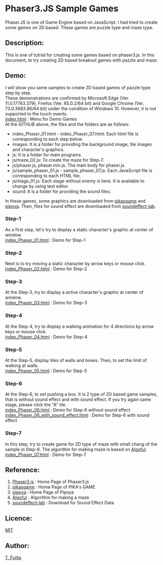 # Phaser3.JS Sample Games
Phaser.JS is one of Game Engine based on JavaScript. I had tried to create some games on 2D based. These games are puzzle type and maze type.
## Description:
This is one of tutrial for creating some games based on phaser3.js. In this document, to try creating 2D based breakout games with pazzle and maze. 
## Demo:
I will show you same samples to create 2D based games of pazzle type step by step.  
These demonstrations are confirmed by Microsoft Edge (Ver. 11.0.17763.379), Firefox (Ver. 65.0.2/64 bit) and Google Chrome (Ver. 73.0.3683.86/64 bit) under the condition of Windows 10. However, it is not supported to the touch events.  
[index.html](https://to-fujita.github.io/Phaser3.JS_Sample_Games/index.html) : Menu for Demo Games  
At the GITHUB above, the files and the folders are as follows:  
- index_Phaser_01.html - index_Phaser_07.html: Each html file is corresponding to each step below.  
- images: It is a folder for providing the background image, tile images and character's graphics.  
- js: It is a folder for main programs.  
- js/maze_02.js: To create the maze for Step-7.  
- js/phaser.js, phaser.min.js: The main body for phaser.js.  
- js/sample_phaser_01.js - sample_phaser_07.js: Each JavaScript file is corresponding to each HTML file.  
- js/stage_01.js: Each stage without enemy is here. It is available to change by using text editor.    
- sound: It is a folder for providing the sound files.  

In these games, some graphics are downloaded from  [pikasgame](https://dorapika.wixsite.com/pikasgame) and [pipoya](http://blog.pipoya.net/). Then, files for sound effect are downloaded from [soundeffect-lab](https://soundeffect-lab.info/).  
### Step-1
As a first step, let's try to display a static character's graphic at center of window.  
[index_Phaser_01.html](https://to-fujita.github.io/Phaser3.JS_Sample_Games/index_Phaser_01.html) : Demo for Step-1
### Step-2
Next is to try moving a static character by arrow keys or mouse click.  
[index_Phaser_02.html](https://to-fujita.github.io/Phaser3.JS_Sample_Games/index_Phaser_02.html) : Demo for Step-2
### Step-3
At the Step-3, try to display a active character's graphic at center of window.  
[index_Phaser_03.html](https://to-fujita.github.io/Phaser3.JS_Sample_Games/index_Phaser_03.html) : Demo for Step-3
### Step-4
At the Step-4, try to display a walking animation for 4 directions by arrow keys or mouse click.  
[index_Phaser_04.html](https://to-fujita.github.io/Phaser3.JS_Sample_Games/index_Phaser_04.html) : Demo for Step-4
### Step-5
At the Step-5, display tiles of walls and boxes. Then, to set the limit of walking at walls.  
[index_Phaser_05.html](https://to-fujita.github.io/Phaser3.JS_Sample_Games/index_Phaser_05.html) : Demo for Step-5
### Step-6
At the Step-6, to set pushing a box. It is 2 type of 2D based game samples, that is without sound effect and with sound effect. If you try again same stage, please click the "A" tile.  
[index_Phaser_06.html](https://to-fujita.github.io/Phaser3.JS_Sample_Games/index_Phaser_06.html) : Demo for Step-6 without sound effect  
[index_Phaser_06_with_sound_effect.html](https://to-fujita.github.io/Phaser3.JS_Sample_Games/index_Phaser_06_with_sound_effect.html) : Demo for Step-6 with sound effect
### Step-7
In this step, try to create game for 2D type of maze with small chang of the sample in Step-6. The algorithm for making maze is based on [Algoful](http://algoful.com/Archive/Algorithm/MazeDig).  
[index_Phaser_07.html](https://to-fujita.github.io/Phaser3.JS_Sample_Games/index_Phaser_07.html) : Demo for Step-7

## Reference:
1. [Phaser3 js](https://phaser.io/phaser3) : Home Page of Phaser3.js  
2. [pikasgame](https://dorapika.wixsite.com/pikasgame) : Home Page of PIKA's GAME  
3. [pipoya](http://blog.pipoya.net/) : Home Page of Pipoya  
4. [Algoful](http://algoful.com/Archive/Algorithm/MazeDig) : Algorithm for making a maze  
5. [soundeffect-lab](https://soundeffect-lab.info/) : Download for Sound Effect Data   
## Licence:
[MIT](https://choosealicense.com/licenses/mit/)
## Author:
[T. Fujita](https://github.com/To-Fujita)

